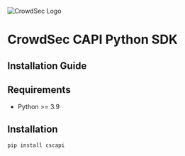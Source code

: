 ![CrowdSec Logo](images/logo_crowdsec.png)

# CrowdSec CAPI Python SDK

## Installation Guide

## Requirements

- Python >= 3.9


## Installation

```bash
pip install cscapi
```